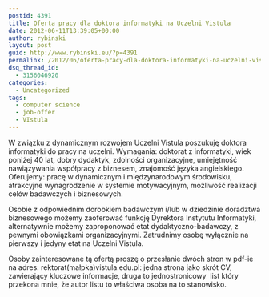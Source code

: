 ```yaml
---
postid: 4391
title: Oferta pracy dla doktora informatyki na Uczelni Vistula
date: 2012-06-11T13:39:05+00:00
author: rybinski
layout: post
guid: http://www.rybinski.eu/?p=4391
permalink: /2012/06/oferta-pracy-dla-doktora-informatyki-na-uczelni-vistula/
dsq_thread_id:
  - 3156046920
categories:
  - Uncategorized
tags:
  - computer science
  - job-offer
  - VIstula
---
```

W związku z dynamicznym rozwojem Uczelni Vistula poszukuję doktora informatyki do pracy na uczelni. Wymagania: doktorat z informatyki, wiek poniżej 40 lat, dobry dydaktyk, zdolności organizacyjne, umiejętność nawiązywania współpracy z biznesem, znajomość języka angielskiego. Oferujemy: pracę w dynamicznym i międzynarodowym środowisku, atrakcyjne wynagrodzenie w systemie motywacyjnym, możliwość realizacji celów badawczych i biznesowych.

Osobie z odpowiednim dorobkiem badawczym i/lub w dziedzinie doradztwa biznesowego możemy zaoferować funkcję Dyrektora Instytutu Informatyki, alternatywnie możemy zaproponować etat dydaktyczno-badawczy, z pewnymi obowiązkami organizacyjnymi. Zatrudnimy osobę wyłącznie na pierwszy i jedyny etat na Uczelni Vistula.

Osoby zainteresowane tą ofertą proszę o przesłanie dwóch stron w pdf-ie na adres: rektorat(małpka)vistula.edu.pl: jedna strona jako skrót CV, zawierający kluczowe informacje, druga to jednostronicowy  list który przekona mnie, że autor listu to właściwa osoba na to stanowisko.
